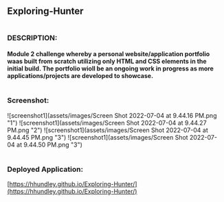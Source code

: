 ## Exploring-Hunter
#
### DESCRIPTION:
####   Module 2 challenge whereby a personal website/application portfolio waas built from scratch utilizing only HTML and CSS elements in the initial build. The portfolio wioll be an ongoing work in progress as more applications/projects are developed to showcase.
#
### Screenshot:
![screenshot1](assets/images/Screen Shot 2022-07-04 at 9.44.16 PM.png "1")
![screenshot1](assets/images/Screen Shot 2022-07-04 at 9.44.27 PM.png "2")
![screenshot1](assets/images/Screen Shot 2022-07-04 at 9.44.45 PM.png "3")
![screenshot1](assets/images/Screen Shot 2022-07-04 at 9.44.50 PM.png "3")
#
### Deployed Application:
[https://hhundley.github.io/Exploring-Hunter/](https://hhundley.github.io/Exploring-Hunter/)